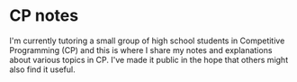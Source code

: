 # CP notes

I'm currently tutoring a small group of high school students in Competitive Programming (CP) and this is where I share my notes and explanations about various topics in CP. I've made it public in the hope that others might also find it useful.
